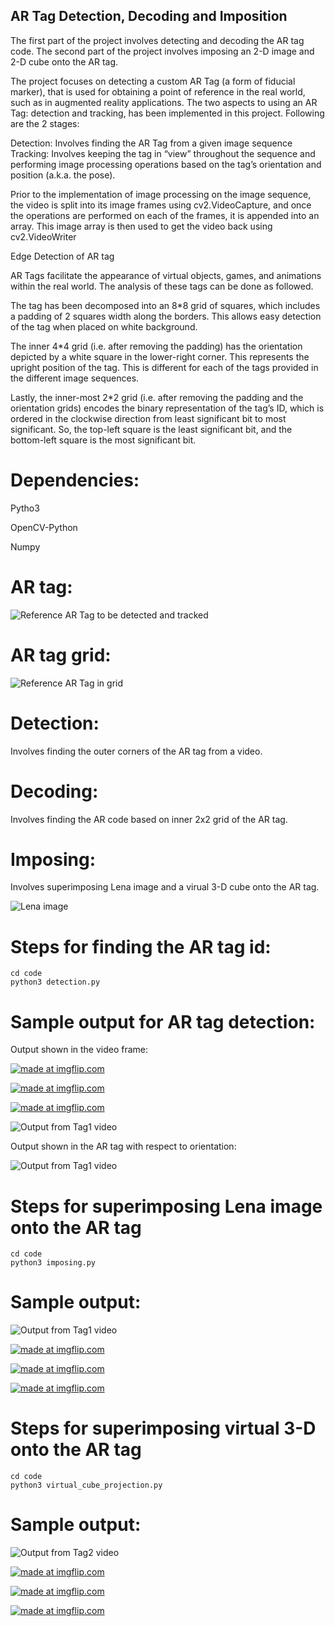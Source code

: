## AR Tag Detection, Decoding and Imposition

The first part of the project involves detecting and decoding the AR tag code. The second part of the project involves imposing an 2-D image and 2-D cube onto the AR tag.

The project focuses on detecting a custom AR Tag (a form of fiducial marker), that is used for obtaining a point of reference in the real world, such as in augmented reality applications. The two aspects to using an AR Tag: detection and tracking, has been implemented in this project. Following are the 2 stages:

Detection: Involves finding the AR Tag from a given image sequence
Tracking: Involves keeping the tag in “view” throughout the sequence and performing image processing operations based on the tag’s orientation and position (a.k.a. the pose).

Prior to the implementation of image processing on the image sequence, the video is split into its image frames using cv2.VideoCapture, and once the operations are performed on each of the frames, it is appended into an array. This image array is then used to get the video back using cv2.VideoWriter

Edge Detection of AR tag

AR Tags facilitate the appearance of virtual objects, games, and animations within the real world. The analysis of these tags can be done as followed.

 The tag has been decomposed into an 8*8 grid of squares, which includes a padding of 2 squares width along the borders. This allows easy detection of the tag when placed on white background.
 
    
The inner 4*4 grid (i.e. after removing the padding) has the orientation depicted by a white square in the lower-right corner. This represents the upright position of the tag. This is different for each of the tags provided in the different image sequences.

Lastly, the inner-most 2*2 grid (i.e. after removing the padding and the orientation grids) encodes the binary representation of the tag’s ID, which is ordered in the clockwise direction from least significant bit to most significant. So, the top-left square is the least significant bit, and the bottom-left square is the most significant bit.


# Dependencies: 
Pytho3 

OpenCV-Python

Numpy

# AR tag:
![Reference AR Tag to be detected and tracked](data/reference_images/ref_marker.png)

# AR tag grid:
![Reference AR Tag in grid](data/reference_images/ref_marker_grid.png)

# Detection: 
Involves finding the outer corners of the AR tag from a video.
# Decoding:
Involves finding the AR code based on inner 2x2 grid of the AR tag.

# Imposing:
Involves superimposing Lena image and a virual 3-D cube onto the AR tag.

![Lena image](data/reference_images/Lena.png)

# Steps for finding the AR tag id:
```
cd code
python3 detection.py
```
# Sample output for AR tag detection:
Output shown in the video frame:

<a href="https://imgflip.com/gif/3qf8dw"><img src="https://i.imgflip.com/3qf8dw.gif" title="made at imgflip.com"/></a>

<a href="https://imgflip.com/gif/3qf8ig"><img src="https://i.imgflip.com/3qf8ig.gif" title="made at imgflip.com"/></a>

<a href="https://imgflip.com/gif/3qf8mv"><img src="https://i.imgflip.com/3qf8mv.gif" title="made at imgflip.com"/></a>

![Output from Tag1 video](report/images/tag_id_outputvideo0.JPG)

Output shown in the AR tag with respect to orientation:

![Output from Tag1 video](report/images/warping_opencv.JPG)

# Steps for superimposing Lena image onto the AR tag
```
cd code
python3 imposing.py
```
# Sample output:

![Output from Tag1 video](report/images/Tag0_videooutput.JPG)

<a href="https://imgflip.com/gif/3qf5ez"><img src="https://i.imgflip.com/3qf5ez.gif" title="made at imgflip.com"/></a>

<a href="https://imgflip.com/gif/3qf5wq"><img src="https://i.imgflip.com/3qf5wq.gif" title="made at imgflip.com"/></a>

<a href="https://imgflip.com/gif/3qf602"><img src="https://i.imgflip.com/3qf602.gif" title="made at imgflip.com"/></a>

# Steps for superimposing virtual 3-D onto the AR tag
```
cd code
python3 virtual_cube_projection.py
```
# Sample output:
![Output from Tag2 video](report/images/Tag2_cube.JPG)

<a href="https://imgflip.com/gif/3qf6dl"><img src="https://i.imgflip.com/3qf6dl.gif" title="made at imgflip.com"/></a>

<a href="https://imgflip.com/gif/3qf6h0"><img src="https://i.imgflip.com/3qf6h0.gif" title="made at imgflip.com"/></a>

<a href="https://imgflip.com/gif/3qf6j8"><img src="https://i.imgflip.com/3qf6j8.gif" title="made at imgflip.com"/></a>

